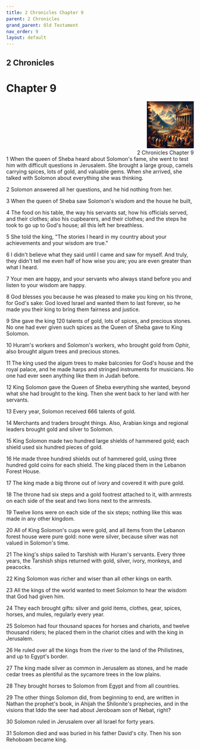 ```yaml
---
title: 2 Chronicles Chapter 9
parent: 2 Chronicles
grand_parent: Old Testament
nav_order: 9
layout: default
---
```


## 2 Chronicles

# Chapter 9

<div style="clear: both; text-align: right;">
    <img src="/assets/Image/2 Chronicles/500/9.jpg" alt="2 Chronicles Chapter 9" class="chapter-image" style="max-width: 25%; height: auto;"/>
    <figcaption style="font-size: 14px;">2 Chronicles Chapter 9</figcaption>
</div>
1 When the queen of Sheba heard about Solomon's fame, she went to test him with difficult questions in Jerusalem. She brought a large group, camels carrying spices, lots of gold, and valuable gems. When she arrived, she talked with Solomon about everything she was thinking.

2 Solomon answered all her questions, and he hid nothing from her.

3 When the queen of Sheba saw Solomon's wisdom and the house he built,

4 The food on his table, the way his servants sat, how his officials served, and their clothes; also his cupbearers, and their clothes; and the steps he took to go up to God's house; all this left her breathless.

5 She told the king, "The stories I heard in my country about your achievements and your wisdom are true."

6 I didn't believe what they said until I came and saw for myself. And truly, they didn't tell me even half of how wise you are; you are even greater than what I heard.

7 Your men are happy, and your servants who always stand before you and listen to your wisdom are happy.

8 God blesses you because he was pleased to make you king on his throne, for God's sake: God loved Israel and wanted them to last forever, so he made you their king to bring them fairness and justice.

9 She gave the king 120 talents of gold, lots of spices, and precious stones. No one had ever given such spices as the Queen of Sheba gave to King Solomon.

10 Huram's workers and Solomon's workers, who brought gold from Ophir, also brought algum trees and precious stones.

11 The king used the algum trees to make balconies for God's house and the royal palace, and he made harps and stringed instruments for musicians. No one had ever seen anything like them in Judah before.

12 King Solomon gave the Queen of Sheba everything she wanted, beyond what she had brought to the king. Then she went back to her land with her servants.

13 Every year, Solomon received 666 talents of gold.

14 Merchants and traders brought things. Also, Arabian kings and regional leaders brought gold and silver to Solomon.

15 King Solomon made two hundred large shields of hammered gold; each shield used six hundred pieces of gold.

16 He made three hundred shields out of hammered gold, using three hundred gold coins for each shield. The king placed them in the Lebanon Forest House.

17 The king made a big throne out of ivory and covered it with pure gold.

18 The throne had six steps and a gold footrest attached to it, with armrests on each side of the seat and two lions next to the armrests.

19 Twelve lions were on each side of the six steps; nothing like this was made in any other kingdom.

20 All of King Solomon's cups were gold, and all items from the Lebanon forest house were pure gold: none were silver, because silver was not valued in Solomon's time.

21 The king's ships sailed to Tarshish with Huram's servants. Every three years, the Tarshish ships returned with gold, silver, ivory, monkeys, and peacocks.

22 King Solomon was richer and wiser than all other kings on earth.

23 All the kings of the world wanted to meet Solomon to hear the wisdom that God had given him.

24 They each brought gifts: silver and gold items, clothes, gear, spices, horses, and mules, regularly every year.

25 Solomon had four thousand spaces for horses and chariots, and twelve thousand riders; he placed them in the chariot cities and with the king in Jerusalem.

26 He ruled over all the kings from the river to the land of the Philistines, and up to Egypt's border.

27 The king made silver as common in Jerusalem as stones, and he made cedar trees as plentiful as the sycamore trees in the low plains.

28 They brought horses to Solomon from Egypt and from all countries.

29 The other things Solomon did, from beginning to end, are written in Nathan the prophet's book, in Ahijah the Shilonite's prophecies, and in the visions that Iddo the seer had about Jeroboam son of Nebat, right?

30 Solomon ruled in Jerusalem over all Israel for forty years.

31 Solomon died and was buried in his father David's city. Then his son Rehoboam became king.


